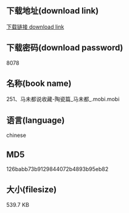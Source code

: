 ## 下载地址(download link)
[下载链接 download link](https://voluble-croquembouche-d321dc.netlify.app/?s=251%E3%80%81%E9%A9%AC%E6%9C%AA%E9%83%BD%E8%AF%B4%E6%94%B6%E8%97%8F-%E9%99%B6%E7%93%B7%E7%AF%87_%E9%A9%AC%E6%9C%AA%E9%83%BD_.mobi)

## 下载密码(download password)
8078

## 名称(book name)
251、马未都说收藏-陶瓷篇_马未都_.mobi.mobi

## 语言(language)
chinese

## MD5
126babb73b9129844072b4893b95eb82

## 大小(filesize)
539.7 KB
